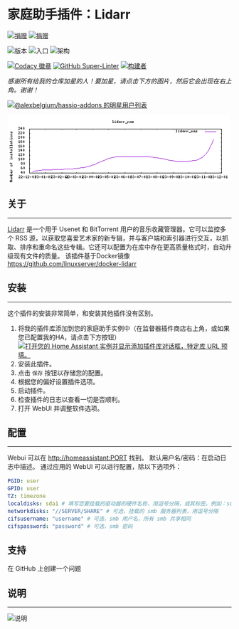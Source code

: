 # 家庭助手插件：Lidarr

[![捐赠][donation-badge]](https://www.buymeacoffee.com/alexbelgium)
[![捐赠][paypal-badge]](https://www.paypal.com/donate/?hosted_button_id=DZFULJZTP3UQA)

![版本](https://img.shields.io/badge/dynamic/json?label=%E7%89%88%E6%9C%AC&query=%24.version&url=https%3A%2F%2Fraw.githubusercontent.com%2Falexbelgium%2Fhassio-addons%2Fmaster%2Flidarr%2Fconfig.json)
![入口](https://img.shields.io/badge/dynamic/json?label=%E5%85%A5%E5%8F%A3&query=%24.ingress&url=https%3A%2F%2Fraw.githubusercontent.com%2Falexbelgium%2Fhassio-addons%2Fmaster%2Flidarr%2Fconfig.json)
![架构](https://img.shields.io/badge/dynamic/json?color=success&label=%E6%9E%B6%E6%9E%84&query=%24.arch&url=https%3A%2F%2Fraw.githubusercontent.com%2Falexbelgium%2Fhassio-addons%2Fmaster%2Flidarr%2Fconfig.json)

[![Codacy 徽章](https://app.codacy.com/project/badge/Grade/9c6cf10bdbba45ecb202d7f579b5be0e)](https://www.codacy.com/gh/alexbelgium/hassio-addons/dashboard?utm_source=github.com&utm_medium=referral&utm_content=alexbelgium/hassio-addons&utm_campaign=Badge_Grade)
[![GitHub Super-Linter](https://img.shields.io/github/actions/workflow/status/alexbelgium/hassio-addons/weekly-supelinter.yaml?label=%E6%96%87%E4%BB%B6%E6%A6%82%E7%8A%B6)](https://github.com/alexbelgium/hassio-addons/actions/workflows/weekly-supelinter.yaml)
[![构建者](https://img.shields.io/github/actions/workflow/status/alexbelgium/hassio-addons/onpush_builder.yaml?label=%E6%9E%84%E5%BB%BA%E8%80%85)](https://github.com/alexbelgium/hassio-addons/actions/workflows/onpush_builder.yaml)

[donation-badge]: https://img.shields.io/badge/%E8%B4%9D%E9%9B%85%E4%BF%AE%E6%94%B6%E5%AE%9A%EF%BC%88%E6%9C%AA%E5%BE%97paypal%EF%BC%89-%23d32f2f?logo=buy-me-a-coffee&style=flat&logoColor=white
[paypal-badge]: https://img.shields.io/badge/%E8%B4%9D%E9%9B%85%E4%BF%AE%E6%94%B6%E5%AE%9A%E4%BD%86%E7%94%A8PayPal-0070BA?logo=paypal&style=flat&logoColor=white

_感谢所有给我的仓库加星的人！要加星，请点击下方的图片，然后它会出现在右上角。谢谢！_

[![@alexbelgium/hassio-addons 的明星用户列表](https://raw.githubusercontent.com/alexbelgium/hassio-addons/master/.github/stars2.svg)](https://github.com/alexbelgium/hassio-addons/stargazers)

![下载演变](https://raw.githubusercontent.com/alexbelgium/hassio-addons/master/lidarr/stats.png)

## 关于

---

[Lidarr](https://lidarr.audio/) 是一个用于 Usenet 和 BitTorrent 用户的音乐收藏管理器。它可以监控多个 RSS 源，以获取您喜爱艺术家的新专辑，并与客户端和索引器进行交互，以抓取、排序和重命名这些专辑。它还可以配置为在库中存在更高质量格式时，自动升级现有文件的质量。
该插件基于Docker镜像 https://github.com/linuxserver/docker-lidarr

## 安装

---

这个插件的安装非常简单，和安装其他插件没有区别。

1. 将我的插件库添加到您的家庭助手实例中（在监督器插件商店右上角，或如果您已配置我的HA，请点击下方按钮）
   [![打开您的 Home Assistant 实例并显示添加插件库对话框，特定库 URL 预填。](https://my.home-assistant.io/badges/supervisor_add_addon_repository.svg)](https://my.home-assistant.io/redirect/supervisor_add_addon_repository/?repository_url=https%3A%2F%2Fgithub.com%2Falexbelgium%2Fhassio-addons)
2. 安装此插件。
3. 点击 `保存` 按钮以存储您的配置。
4. 根据您的偏好设置插件选项。
5. 启动插件。
6. 检查插件的日志以查看一切是否顺利。
7. 打开 WebUI 并调整软件选项。

## 配置

---

Webui 可以在 <http://homeassistant:PORT> 找到。
默认用户名/密码：在启动日志中描述。
通过应用的 WebUI 可以进行配置，除以下选项外：

```yaml
PGID: user
GPID: user
TZ: timezone
localdisks: sda1 # 填写您要挂载的驱动器的硬件名称，用逗号分隔，或其标签。例如：sda1, sdb1, MYNAS...
networkdisks: "//SERVER/SHARE" # 可选，挂载的 smb 服务器列表，用逗号分隔
cifsusername: "username" # 可选，smb 用户名，所有 smb 共享相同
cifspassword: "password" # 可选，smb 密码
```

## 支持

在 GitHub 上创建一个问题

## 说明

---

![说明](https://www.geekzone.fr/wp-content/uploads/2018/05/lidarr_1.png)

[仓库]: https://github.com/alexbelgium/hassio-addons